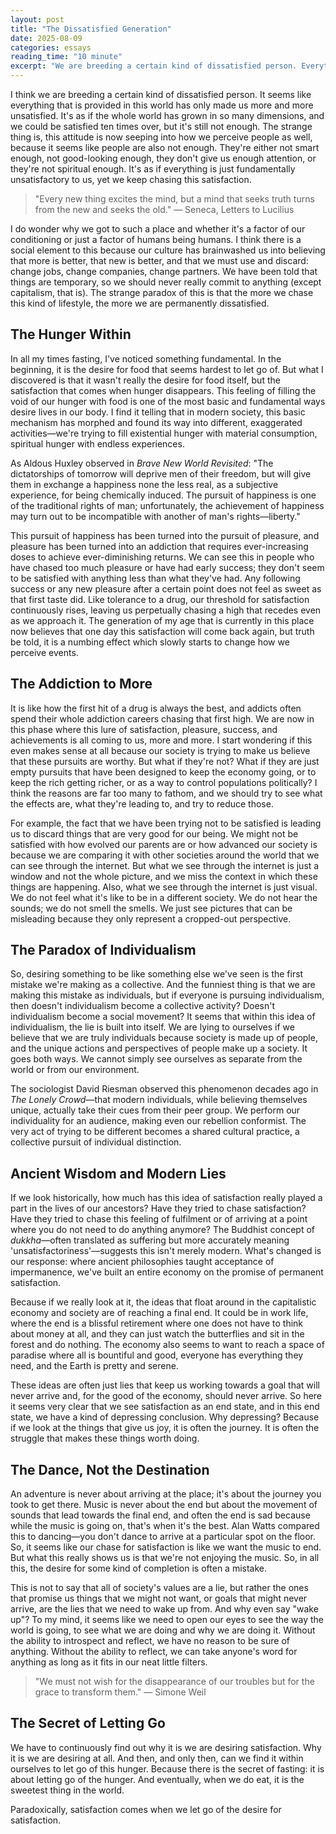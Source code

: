 ```yaml
---
layout: post
title: "The Dissatisfied Generation"
date: 2025-08-09
categories: essays
reading_time: "10 minute"
excerpt: "We are breeding a certain kind of dissatisfied person. Everything provided in this world has only made us more unsatisfied—as if the whole world has grown in so many dimensions, and we could be satisfied ten times over, but it's still not enough."
---
```


I think we are breeding a certain kind of dissatisfied person. It seems like everything that is provided in this world has only made us more and more unsatisfied. It's as if the whole world has grown in so many dimensions, and we could be satisfied ten times over, but it's still not enough. The strange thing is, this attitude is now seeping into how we perceive people as well, because it seems like people are also not enough. They're either not smart enough, not good-looking enough, they don't give us enough attention, or they're not spiritual enough. It's as if everything is just fundamentally unsatisfactory to us, yet we keep chasing this satisfaction.

> "Every new thing excites the mind, but a mind that seeks truth turns from the new and seeks the old." — Seneca, Letters to Lucilius

I do wonder why we got to such a place and whether it's a factor of our conditioning or just a factor of humans being humans. I think there is a social element to this because our culture has brainwashed us into believing that more is better, that new is better, and that we must use and discard: change jobs, change companies, change partners. We have been told that things are temporary, so we should never really commit to anything (except capitalism, that is). The strange paradox of this is that the more we chase this kind of lifestyle, the more we are permanently dissatisfied.

## The Hunger Within

In all my times fasting, I've noticed something fundamental. In the beginning, it is the desire for food that seems hardest to let go of. But what I discovered is that it wasn't really the desire for food itself, but the satisfaction that comes when hunger disappears. This feeling of filling the void of our hunger with food is one of the most basic and fundamental ways desire lives in our body. I find it telling that in modern society, this basic mechanism has morphed and found its way into different, exaggerated activities—we're trying to fill existential hunger with material consumption, spiritual hunger with endless experiences.

As Aldous Huxley observed in *Brave New World Revisited*: "The dictatorships of tomorrow will deprive men of their freedom, but will give them in exchange a happiness none the less real, as a subjective experience, for being chemically induced. The pursuit of happiness is one of the traditional rights of man; unfortunately, the achievement of happiness may turn out to be incompatible with another of man's rights—liberty." 

This pursuit of happiness has been turned into the pursuit of pleasure, and pleasure has been turned into an addiction that requires ever-increasing doses to achieve ever-diminishing returns. We can see this in people who have chased too much pleasure or have had early success; they don't seem to be satisfied with anything less than what they've had. Any following success or any new pleasure after a certain point does not feel as sweet as that first taste did. Like tolerance to a drug, our threshold for satisfaction continuously rises, leaving us perpetually chasing a high that recedes even as we approach it. The generation of my age that is currently in this place now believes that one day this satisfaction will come back again, but truth be told, it is a numbing effect which slowly starts to change how we perceive events.

## The Addiction to More

It is like how the first hit of a drug is always the best, and addicts often spend their whole addiction careers chasing that first high. We are now in this phase where this lure of satisfaction, pleasure, success, and achievements is all coming to us, more and more. I start wondering if this even makes sense at all because our society is trying to make us believe that these pursuits are worthy. But what if they're not? What if they are just empty pursuits that have been designed to keep the economy going, or to keep the rich getting richer, or as a way to control populations politically? I think the reasons are far too many to fathom, and we should try to see what the effects are, what they're leading to, and try to reduce those.

For example, the fact that we have been trying not to be satisfied is leading us to discard things that are very good for our being. We might not be satisfied with how evolved our parents are or how advanced our society is because we are comparing it with other societies around the world that we can see through the internet. But what we see through the internet is just a window and not the whole picture, and we miss the context in which these things are happening. Also, what we see through the internet is just visual. We do not feel what it's like to be in a different society. We do not hear the sounds; we do not smell the smells. We just see pictures that can be misleading because they only represent a cropped-out perspective.

## The Paradox of Individualism

So, desiring something to be like something else we've seen is the first mistake we're making as a collective. And the funniest thing is that we are making this mistake as individuals, but if everyone is pursuing individualism, then doesn't individualism become a collective activity? Doesn't individualism become a social movement? It seems that within this idea of individualism, the lie is built into itself. We are lying to ourselves if we believe that we are truly individuals because society is made up of people, and the unique actions and perspectives of people make up a society. It goes both ways. We cannot simply see ourselves as separate from the world or from our environment.

The sociologist David Riesman observed this phenomenon decades ago in *The Lonely Crowd*—that modern individuals, while believing themselves unique, actually take their cues from their peer group. We perform our individuality for an audience, making even our rebellion conformist. The very act of trying to be different becomes a shared cultural practice, a collective pursuit of individual distinction.

## Ancient Wisdom and Modern Lies

If we look historically, how much has this idea of satisfaction really played a part in the lives of our ancestors? Have they tried to chase satisfaction? Have they tried to chase this feeling of fulfilment or of arriving at a point where you do not need to do anything anymore? The Buddhist concept of *dukkha*—often translated as suffering but more accurately meaning 'unsatisfactoriness'—suggests this isn't merely modern. What's changed is our response: where ancient philosophies taught acceptance of impermanence, we've built an entire economy on the promise of permanent satisfaction. 

Because if we really look at it, the ideas that float around in the capitalistic economy and society are of reaching a final end. It could be in work life, where the end is a blissful retirement where one does not have to think about money at all, and they can just watch the butterflies and sit in the forest and do nothing. The economy also seems to want to reach a space of paradise where all is bountiful and good, everyone has everything they need, and the Earth is pretty and serene.

These ideas are often just lies that keep us working towards a goal that will never arrive and, for the good of the economy, should never arrive. So here it seems very clear that we see satisfaction as an end state, and in this end state, we have a kind of depressing conclusion. Why depressing? Because if we look at the things that give us joy, it is often the journey. It is often the struggle that makes these things worth doing. 

## The Dance, Not the Destination

An adventure is never about arriving at the place; it's about the journey you took to get there. Music is never about the end but about the movement of sounds that lead towards the final end, and often the end is sad because while the music is going on, that's when it's the best. Alan Watts compared this to dancing—you don't dance to arrive at a particular spot on the floor. So, it seems like our chase for satisfaction is like we want the music to end. But what this really shows us is that we're not enjoying the music. So, in all this, the desire for some kind of completion is often a mistake.

This is not to say that all of society's values are a lie, but rather the ones that promise us things that we might not want, or goals that might never arrive, are the lies that we need to wake up from. And why even say "wake up"? To my mind, it seems like we need to open our eyes to see the way the world is going, to see what we are doing and why we are doing it. Without the ability to introspect and reflect, we have no reason to be sure of anything. Without the ability to reflect, we can take anyone's word for anything as long as it fits in our neat little filters. 

> "We must not wish for the disappearance of our troubles but for the grace to transform them." — Simone Weil

## The Secret of Letting Go

We have to continuously find out why it is we are desiring satisfaction. Why it is we are desiring at all. And then, and only then, can we find it within ourselves to let go of this hunger. Because there is the secret of fasting: it is about letting go of the hunger. And eventually, when we do eat, it is the sweetest thing in the world. 

Paradoxically, satisfaction comes when we let go of the desire for satisfaction.